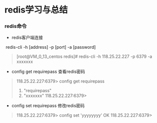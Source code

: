 # redis学习与总结



### redis命令

- redis客户端连接

​	 redis-cli -h [address] -p [port] -a [password]	

> [root@VM_0_13_centos redis]# redis-cli -h 118.25.22.227 -p 6379 -a xxxxxxx



- config get requirepass 查看redis密码

> 118.25.22.227:6379> config get requirepass
> 1) "requirepass"
> 2) "xxxxxxx"
> 118.25.22.227:6379> 

- config set requirepass 修改redis密码

> 118.25.22.227:6379> config set 'yyyyyyyy'
> OK
> 118.25.22.227:6379> 

